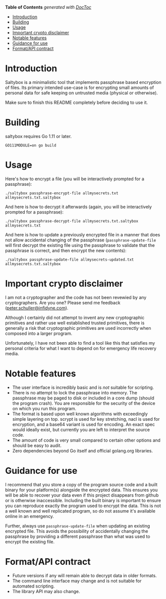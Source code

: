 <!-- START doctoc generated TOC please keep comment here to allow auto update -->
<!-- DON'T EDIT THIS SECTION, INSTEAD RE-RUN doctoc TO UPDATE -->
**Table of Contents**  *generated with [DocToc](https://github.com/thlorenz/doctoc)*

- [Introduction](#introduction)
- [Building](#building)
- [Usage](#usage)
- [Important crypto disclaimer](#important-crypto-disclaimer)
- [Notable features](#notable-features)
- [Guidance for use](#guidance-for-use)
- [Format/API contract](#formatapi-contract)

<!-- END doctoc generated TOC please keep comment here to allow auto update -->

# Introduction

Saltybox is a minimalistic tool that implements passphrase based
encryption of files. Its primary intended use-case is for encrypting
small amounts of personal data for safe keeping on untrusted media
(physical or otherwise).

Make sure to finish this README completely before deciding to use it.

# Building

saltybox requires Go 1.11 or later.

```
GO111MODULE=on go build
```

# Usage

Here's how to encrypt a file (you will be interactively prompted for a
passphrase):

```
./saltybox passphrase-encrypt-file allmysecrets.txt allmysecrets.txt.saltybox
```

And here is how to decrypt it afterwards (again, you will be
interactively prompted for a passphrase):

```
./saltybox passphrase-decrypt-file allmysecrets.txt.saltybox allmysecrets.txt
```

And here is how to update a previously encrypted file in a manner that
does not allow accidental changing of the passphrase
(`passphrase-update-file` will first decrypt the existing file using
the passphrase to validate that the passphrase is correct, and then
encrypt the new contents):

```
./saltybox passphrase-update-file allmysecrets-updated.txt allmysecrets.txt.saltybox
```

# Important crypto disclaimer

I am not a cryptographer and the code has not been revewied by any
cryptographers. Are you one? Please send me feedback
(peter.schuller@infidyne.com).

Although I certainly did not attempt to invent any new cryptographic
primitives and rather use well established trusted primitives, there
is generally a risk that cryptographic primitives are used incorrectly
when composed into a larger program.

Unfortunately, I have not been able to find a tool like this that
satisfies my personal criteria for what I want to depend on for
emergency life recovery media.

# Notable features

* The user interface is incredibly basic and is *not* suitable for scripting.
* There is no attempt to lock the passphrase into memory. The passphrase
  may be paged to disk or included in a core dump (should the program
  crash). You are responsible for the security of the device on which you
  run this program.
* The format is based upon well known algorithms with exceedingly
  simple layering on top. scrypt is used for key stretching, nacl is
  used for encryption, and a base64 variant is used for encoding. An exact
  spec would ideally exist, but currently you are left to interpret the
  source code.
* The amount of code is very small compared to certain other options and
  should be easy to audit.
* Zero dependencies beyond Go itself and official golang.org libraries.

# Guidance for use

I recommend that you store a copy of the program source code and a
built binary for your platform(s) alongside the encrypted data. This
ensures you will be able to recover your data even if this project
disappears from github or is otherwise inaccessible. Including the
built binary is important to ensure you can reproduce exactly the
program used to encrypt the data. This is not a well known and well
replicated program, so do not assume it's available online in an
emergency.

Further, always use `passphrase-update-file` when updating an existing
encrypted file. This avoids the possibility of accidentally changing
the passphrase by providing a different passphrase than what was used
to encrypt the existing file.

# Format/API contract

* Future versions if any will remain able to decrypt data in older
  formats.
* The command line interface may change and is not suitable for
  automated scripting.
* The library API may also change.
